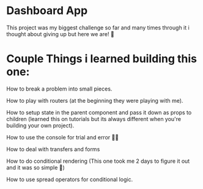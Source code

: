 # Dashboard App 
This project was my biggest challenge so far and many times through it i thought about giving up but here we are! 🥳

# Couple Things i learned building this one: 
How to break a problem into small pieces.

How to play with routers (at the beginning they were playing with me).

How to setup state in the parent component and pass it down as props to children (learned this on tutorials but its always different when you're building your own project).

How to use the console for trial and error 👌🏽

How to deal with transfers and forms

How to do conditional rendering (This one took me 2 days to figure it out and it was so simple 🥲)

How to use spread operators for conditional logic.
